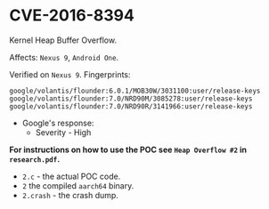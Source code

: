 # CVE-2016-8394

Kernel Heap Buffer Overflow.

Affects: `Nexus 9`, `Android One`.

Verified on `Nexus 9`. Fingerprints:

```
google/volantis/flounder:6.0.1/MOB30W/3031100:user/release-keys
google/volantis/flounder:7.0/NRD90M/3085278:user/release-keys
google/volantis/flounder:7.0/NRD90R/3141966:user/release-keys
```

* Google's response: 
  - Severity - High

**For instructions on how to use the POC see `Heap Overflow #2` in `research.pdf`.**

- `2.c` - the actual POC code.
- `2` the compiled `aarch64` binary. 
- `2.crash` - the crash dump.

